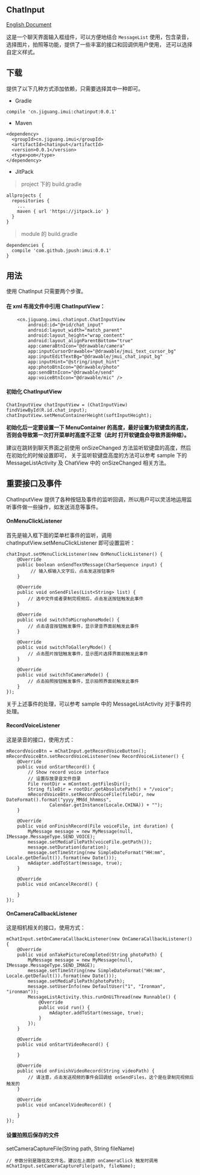 ## ChatInput

[English Document](./README_EN.md)

这是一个聊天界面输入框组件，可以方便地结合 `MessageList` 使用，包含录音，选择图片，拍照等功能，提供了一些丰富的接口和回调供用户使用，
还可以选择自定义样式。

## 下载
提供了以下几种方式添加依赖，只需要选择其中一种即可。

- Gradle
```
compile 'cn.jiguang.imui:chatinput:0.0.1'
```

- Maven

```
<dependency>
  <groupId>cn.jiguang.imui</groupId>
  <artifactId>chatinput</artifactId>
  <version>0.0.1</version>
  <type>pom</type>
</dependency>
```

- JitPack
> project 下的 build.gradle

```
allprojects {
  repositories {
    ...
    maven { url 'https://jitpack.io' }
  }
}

```

> module 的 build.gradle

```
dependencies {
  compile 'com.github.jpush:imui:0.0.1'
}
```

## 用法
使用 ChatInput 只需要两个步骤。

#### 在 xml 布局文件中引用 ChatInputView：

```
    <cn.jiguang.imui.chatinput.ChatInputView
        android:id="@+id/chat_input"
        android:layout_width="match_parent"
        android:layout_height="wrap_content"
        android:layout_alignParentBottom="true"
        app:cameraBtnIcon="@drawable/camera"
        app:inputCursorDrawable="@drawable/jmui_text_cursor_bg"
        app:inputEditTextBg="@drawable/jmui_chat_input_bg"
        app:inputHint="@string/input_hint"
        app:photoBtnIcon="@drawable/photo"
        app:sendBtnIcon="@drawable/send"
        app:voiceBtnIcon="@drawable/mic" />

```

#### 初始化 ChatInputView

```
ChatInputView chatInputView = (ChatInputView) findViewById(R.id.chat_input);
chatInputView.setMenuContainerHeight(softInputHeight);
```
**初始化后一定要设置一下 MenuContainer 的高度，最好设置为软键盘的高度，否则会导致第一次打开菜单时高度不正常（此时
打开软键盘会导致界面伸缩）。**

建议在跳转到聊天界面之前使用 onSizeChanged 方法监听软键盘的高度，然后在初始化的时候设置即可，
关于监听软键盘高度的方法可以参考 sample 下的 MessageListActivity 及 ChatView 中的 onSizeChanged 相关方法。

## 重要接口及事件
ChatInputView 提供了各种按钮及事件的监听回调，所以用户可以灵活地运用监听事件做一些操作，如发送消息等事件。

#### OnMenuClickListener
首先是输入框下面的菜单栏事件的监听，调用 chatInputView.setMenuClickListener 即可设置监听：
```
chatInput.setMenuClickListener(new OnMenuClickListener() {
    @Override
    public boolean onSendTextMessage(CharSequence input) {
         // 输入框输入文字后，点击发送按钮事件
    }

    @Override
    public void onSendFiles(List<String> list) {
        // 选中文件或者录制完视频后，点击发送按钮触发此事件
    }

    @Override
    public void switchToMicrophoneMode() {
        // 点击语音按钮触发事件，显示录音界面前触发此事件
    }

    @Override
    public void switchToGalleryMode() {
        // 点击图片按钮触发事件，显示图片选择界面前触发此事件
    }

    @Override
    public void switchToCameraMode() {
        // 点击拍照按钮触发事件，显示拍照界面前触发此事件
    }
});
```
关于上述事件的处理，可以参考 sample 中的 MessageListActivity 对于事件的处理。

#### RecordVoiceListener
这是录音的接口，使用方式：

```
mRecordVoiceBtn = mChatInput.getRecordVoiceButton();
mRecordVoiceBtn.setRecordVoiceListener(new RecordVoiceListener() {
    @Override
    public void onStartRecord() {
        // Show record voice interface
        // 设置存放录音文件目录
        File rootDir = mContext.getFilesDir();
        String fileDir = rootDir.getAbsolutePath() + "/voice";
        mRecordVoiceBtn.setRecordVoiceFile(fileDir, new DateFormat().format("yyyy_MMdd_hhmmss",
                Calendar.getInstance(Locale.CHINA)) + "");
    }

    @Override
    public void onFinishRecord(File voiceFile, int duration) {
        MyMessage message = new MyMessage(null, IMessage.MessageType.SEND_VOICE);
        message.setMediaFilePath(voiceFile.getPath());
        message.setDuration(duration);
        message.setTimeString(new SimpleDateFormat("HH:mm", Locale.getDefault()).format(new Date()));
        mAdapter.addToStart(message, true);
    }

    @Override
    public void onCancelRecord() {

    }
});
```

#### OnCameraCallbackListener
这是相机相关的接口，使用方式：
```
mChatInput.setOnCameraCallbackListener(new OnCameraCallbackListener() {
    @Override
    public void onTakePictureCompleted(String photoPath) {
        MyMessage message = new MyMessage(null, IMessage.MessageType.SEND_IMAGE);
        message.setTimeString(new SimpleDateFormat("HH:mm", Locale.getDefault()).format(new Date()));
        message.setMediaFilePath(photoPath);
        message.setUserInfo(new DefaultUser("1", "Ironman", "ironman"));
        MessageListActivity.this.runOnUiThread(new Runnable() {
            @Override
            public void run() {
                mAdapter.addToStart(message, true);
            }
        });
    }
                                       
    @Override
    public void onStartVideoRecord() {
                                       
    }
                                       
    @Override
    public void onFinishVideoRecord(String videoPath) {
        // 请注意，点击发送视频的事件会回调给 onSendFiles，这个是在录制完视频后触发的                               
    }
                                       
    @Override
    public void onCancelVideoRecord() {
                                       
    }
});
```


#### 设置拍照后保存的文件
setCameraCaptureFile(String path, String fileName)

```
// 参数分别是路径及文件名，建议在上面的 onCameraClick 触发时调用
mChatInput.setCameraCaptureFile(path, fileName);

```
